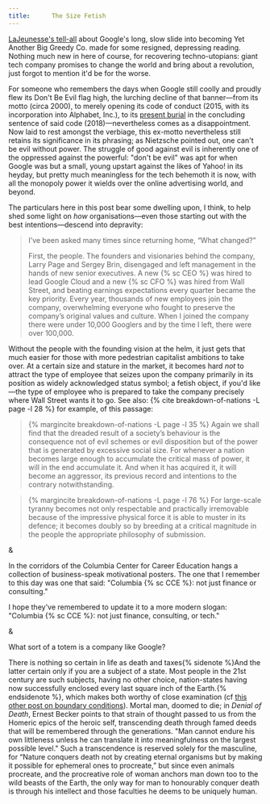 ```yaml
---
title:      The Size Fetish
---
```


[LaJeunesse's tell-all](#google-ir-head-left) about Google's long, slow slide
into becoming Yet Another Big Greedy Co. made for some resigned, depressing
reading. Nothing much new in here of course, for recovering techno-utopians:
giant tech company promises to change the world and bring about a revolution,
just forgot to mention it'd be for the worse.

For someone who remembers the days when Google still coolly and proudly flew
its Don't Be Evil flag high, the lurching decline of that banner—from its motto
(circa 2000), to merely opening its code of conduct (2015, with its
incorporation into Alphabet, Inc.), to its [present
burial](https://gizmodo.com/google-removes-nearly-all-mentions-of-dont-be-evil-from-1826153393)
in the concluding sentence of said code (2018)—nevertheless comes as a
disappointment. Now laid to rest amongst the verbiage, this ex-motto
nevertheless still retains its significance in its phrasing; as Nietzsche
pointed out, one can't be evil without power. The struggle of good against evil
is inherently one of the oppressed against the powerful: "don't be evil" was
apt for when Google was but a small, young upstart against the likes of Yahoo!
in its heyday, but pretty much meaningless for the tech behemoth it is now,
with all the monopoly power it wields over the online advertising world, and
beyond.

The particulars here in this post bear some dwelling upon, I think, to help
shed some light on _how_ organisations—even those starting out with the
best intentions—descend into depravity:

> I’ve been asked many times since returning home, “What changed?”
>
> First, the people. The founders and visionaries behind the company, Larry
> Page and Sergey Brin, disengaged and left management in the hands of new
> senior executives. A new {% sc CEO %} was hired to lead Google Cloud and a
> new {% sc CFO %} was hired from Wall Street, and beating earnings
> expectations every quarter became the key priority. Every year, thousands of
> new employees join the company, overwhelming everyone who fought to preserve
> the company’s original values and culture. When I joined the company there
> were under 10,000 Googlers and by the time I left, there were over 100,000.

Without the people with the founding vision at the helm, it just gets that much
easier for those with more pedestrian capitalist ambitions to take over. At a
certain size and stature in the market, it becomes hard _not_ to attract the
type of employee that seizes upon the company primarily in its position as
widely acknowledged status symbol; a fetish object, if you'd like—the type of
employee who is prepared to take the company precisely where Wall Street wants
it to go. See also: {% cite breakdown-of-nations -L page -l 28 %} for example,
of this passage:

> {% margincite breakdown-of-nations -L page -l 35 %}
> Again we shall find that the dreaded result of a society’s behaviour is the
> consequence not of evil schemes or evil disposition but of the power that is
> generated by excessive social size. For whenever a nation becomes large
> enough to accumulate the critical mass of power, it will in the end
> accumulate it. And when it has acquired it, it will become an aggressor, its
> previous record and intentions to the contrary notwithstanding.

> {% margincite breakdown-of-nations -L page -l 76 %}
> For large-scale tyranny becomes not only respectable and practically
> irremovable because of the impressive physical force it is able to muster in
> its defence; it becomes doubly so by breeding at a critical magnitude in the
> people the appropriate philosophy of submission.
<div class="section-break">&</div>

In the corridors of the Columbia Center for Career Education hangs a
collection of business-speak motivational posters. The one that I remember to
this day was one that said: "Columbia {% sc CCE %}: not just finance or
consulting."

I hope they've remembered to update it to a more modern slogan: "Columbia {%
sc CCE %}: not just finance, consulting, or tech."

<div class="section-break">&</div>

What sort of a totem is a company like Google? 

There is nothing so certain in life as death and taxes{% sidenote %}And the
latter certain only if you are a subject of a state. Most people in the 21st
century are such subjects, having no other choice, nation-states having now
successfully enclosed every last square inch of the Earth.{% endsidenote %},
which makes both worthy of close examination (cf [this other post on boundary
conditions](boundary-conditions.html)). Mortal man, doomed to die;
in _Denial of Death_, Ernest Becker points to that strain of thought passed to
us from the Homeric epics of the heroic self, transcending death through famed
deeds that will be remembered through the generations. "Man cannot endure his
own littleness unless he can translate it into meaningfulness on the largest
possible level." Such a transcendence is reserved solely for the masculine,
for “Nature conquers death not by creating eternal organisms but by making it
possible for ephemeral ones to procreate,” but since even animals procreate,
and the procreative role of woman anchors man down too to the wild beasts of
the Earth, the only way for man to honourably conquer death is through his
intellect and those faculties he deems to be uniquely human.


<div style="display: none;">{% cite google-ir-head-left %}</div>

